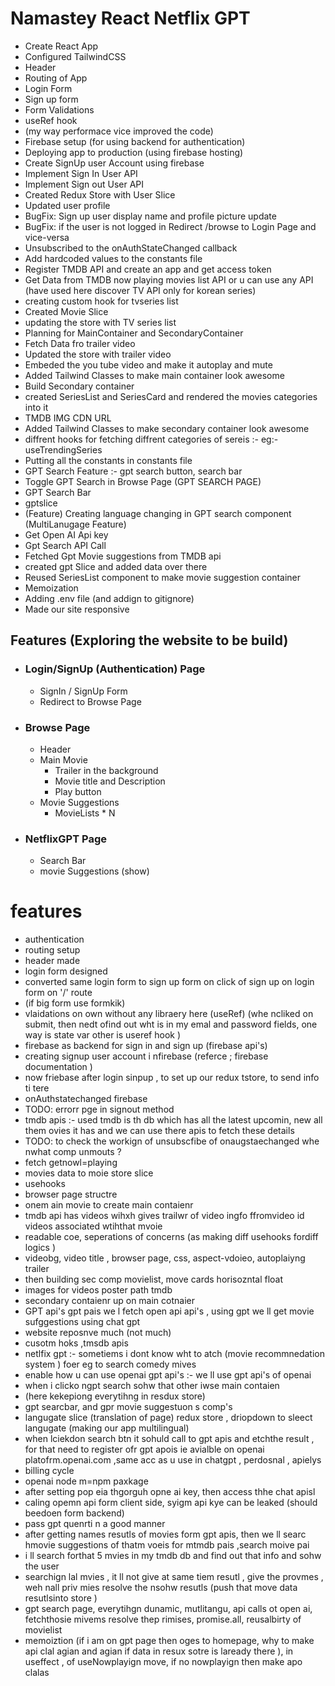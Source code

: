 # Namastey React Netflix GPT

- Create React App
- Configured TailwindCSS
- Header
- Routing of App
- Login Form
- Sign up form
- Form Validations
- useRef hook
- (my way performace vice improved the code)
- Firebase setup (for using backend for authentication)
- Deploying app to production (using firebase hosting)
- Create SignUp user Account using firebase
- Implement Sign In User API
- Implement Sign out User API
- Created Redux Store with User Slice
- Updated user profile
- BugFix: Sign up user display name and profile picture update
- BugFix: if the user is not logged in Redirect /browse to Login Page and vice-versa
- Unsubscribed to the onAuthStateChanged callback
- Add hardcoded values to the constants file
- Register TMDB API and create an app and get access token
- Get Data from TMDB now playing movies list API or u can use any API (have used here discover TV API only for korean series)
- creating custom hook for tvseries list
- Created Movie Slice
- updating the store with TV series list
- Planning for MainContainer and SecondaryContainer
- Fetch Data fro trailer video
- Updated the store with trailer video
- Embeded the you tube video and make it autoplay and mute
- Added Tailwind Classes to make main container look awesome
- Build Secondary container
- created SeriesList and SeriesCard and rendered the movies categories into it
- TMDB IMG CDN URL
- Added Tailwind Classes to make secondary container look awesome
- diffrent hooks for fetching diffrent categories of sereis :- eg:-useTrendingSeries
- Putting all the constants in constants file
- GPT Search Feature :- gpt search button, search bar
- Toggle GPT Search in Browse Page (GPT SEARCH PAGE)
- GPT Search Bar
- gptslice
- (Feature) Creating language changing in GPT search component (MultiLanugage Feature)
- Get Open AI Api key
- Gpt Search API Call
- Fetched Gpt Movie suggestions from TMDB api
- created gpt Slice and added data over there
- Reused SeriesList component to make movie suggestion container
- Memoization
- Adding .env file (and addign to gitignore)
- Made our site responsive

## Features (Exploring the website to be build)

- ### Login/SignUp (Authentication) Page
  - SignIn / SignUp Form
  - Redirect to Browse Page
- ### Browse Page
  - Header
  - Main Movie
    - Trailer in the background
    - Movie title and Description
    - Play button
  - Movie Suggestions
    - MovieLists \* N
- ### NetflixGPT Page
  - Search Bar
  - movie Suggestions (show)


# features


- authentication 
- routing setup
- header made 
- login form designed 
- converted same login form to sign up form on click of sign up on login form on '/' route
- (if big form use formkik)
- vlaidations on own without any libraery here (useRef) (whe ncliked on submit, then nedt ofind out wht is in my emal and password fields, one way is state var other is useref hook )
- firebase as backend for sign in and sign up (firebase api's)
- creating signup user account i nfirebase (referce ; firebase documentation )
- now friebase after login sinpup , to set up our redux tstore, to send info ti tere 
- onAuthstatechanged firebase 
- TODO: errorr pge in signout method
- tmdb apis :- used tmdb is th  db which has all the latest upcomin, new  all them ovies it has and we can use there apis to fetch these details 
- TODO: to check the workign of unsubscfibe of onaugstaechanged whe nwhat comp unmouts ?
- fetch getnowl=playing 
- movies data to moie store slice 
- usehooks 
- browser page structre 
- onem ain movie to create main contaienr 
- tmdb api has videos wihxh gives trailwr of video ingfo ffromvideo id videos associated wtihthat mvoie
- readable coe, seperations of concerns (as making diff usehooks fordiff logics )
- videobg, video title , browser page, css, aspect-vdoieo,  autoplaiyng trailer 
- then building sec comp movielist, move cards horisozntal float 
- images for videos  poster path tmdb 
- secondary contaienr up on main cotnaier 
- GPT api's gpt  pais we l fetch open api api's , using gpt we ll get movie sufggestions using chat gpt
- website reposnve much (not much)
- cusotm hoks ,tmsdb apis 
- netlfix gpt :- sometiems i dont know wht to atch (movie recommnedation system )
foer eg to search comedy mives 
- enable how u can use openai gpt api's :- we ll use gpt api's of openai 
- when i clicko ngpt search sohw that other iwse main contaien  
- (here kekepiong everytihng in resdux store)
- gpt searcbar, and gpr movie suggestuon s comp's 
- langugate slice (translation of page) redux store , driopdown to sleect langugate (making our app multilingual)
- when lciekdon search btn it sohuld call to gpt apis and etchthe result , for that need to register ofr gpt apois ie avialble on openai  platofrm.openai.com ,same acc as u use in chatgpt  , perdosnal , apielys 
- billing cycle 
-  openai node m=npm paxkage
- after setting pop eia thgorguh opne ai key, then access thhe chat apisl 
- caling opemn api form client side, syigm api kye can be leaked (should beedoen form backend)
- pass gpt quenrti n a good manner
- after getting names resutls of movies form gpt apis, then we ll searc hmovie suggestions of thatm voeis for mtmdb pais  ,search moive pai
- i ll search forthat 5 mvies in my tmdb db and find out that info and sohw the user 
- searchign lal mvies , it ll not give at same tiem resutl , give the provmes , weh nall priv mies resolve the nsohw resutls (push that move data resutlsinto store )
- gpt search page, everytihgn dunamic, mutlitangu, api calls ot open ai, fetchthosie mivems resolve thep rimises, promise.all, reusalbirty of movielist 
- memoiztion (if i am on gpt page then oges to homepage, why to make api clal agian and agian if data in resux sotre is laready there ), in useffect , of useNowplayign move, if no nowplayign then make apo clalas